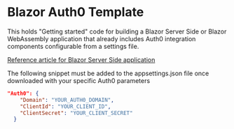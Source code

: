 # Blazor Auth0 Template
This holds "Getting started" code for building a Blazor Server Side or Blazor WebAssembly application that already includes Auth0 integration components configurable from a settings file.

[Reference article for Blazor Server Side application](https://auth0.com/blog/what-is-blazor-tutorial-on-building-webapp-with-authentication/)

The following snippet must be added to the appsettings.json file once downloaded with your specific Auth0 parameters
```json
"Auth0": {
    "Domain": "YOUR_AUTH0_DOMAIN",
    "ClientId": "YOUR_CLIENT_ID",
    "ClientSecret": "YOUR_CLIENT_SECRET"
  }
```
